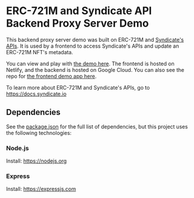 # ERC-721M and Syndicate API Backend Proxy Server Demo

This backend proxy server demo was built on ERC-721M and [Syndicate's APIs](https://docs.syndicate.io). It is used by a frontend to access Syndicate's APIs and update an ERC-721M NFT's metadata.

You can view and play with [the demo here](https://main--beamish-crepe-d28a4e.netlify.app). The frontend is hosted on Netlify, and the backend is hosted on Google Cloud. You can also see the repo for [the frontend demo app here](https://github.com/ianDAOs/demo-721m-frontend).

To learn more about ERC-721M and Syndicate's APIs, go to https://docs.syndicate.io

## Dependencies

See the [package.json](https://github.com/ianDAOs/demo-721m-frontend/blob/main/package.json) for the full list of dependencies, but this project uses the following technologies:

### Node.js

Install: https://nodejs.org

### Express

Install: https://expressjs.com
